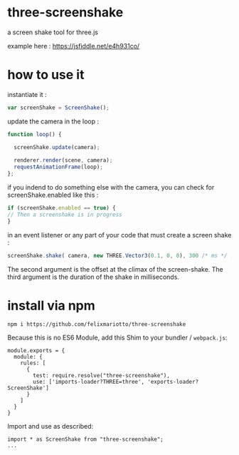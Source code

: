 # three-screenshake
a screen shake tool for three.js   

example here : https://jsfiddle.net/e4h931co/


# how to use it

instantiate it :

```javascript
var screenShake = ScreenShake();
```
  

update the camera in the loop :
```javascript
function loop() {

  screenShake.update(camera);
  
  renderer.render(scene, camera);
  requestAnimationFrame(loop);
};
```
  
if you indend to do something else with the camera, you can check for screenShake.enabled like this :
```javascript
if (screenShake.enabled == true) {
// Then a screenshake is in progress
}
```
   

in an event listener or any part of your code that must create a screen shake :  
```javascript
screenShake.shake( camera, new THREE.Vector3(0.1, 0, 0), 300 /* ms */ );
```
The second argument is the offset at the climax of the screen-shake.
The third argument is the duration of the shake in milliseconds.



# install via npm

`npm i https://github.com/felixmariotto/three-screenshake`

Because this is no ES6 Module, add this Shim to your bundler / `webpack.js`:
```
module.exports = {
  module: {
    rules: [
      {
        test: require.resolve("three-screenshake"),
        use: ['imports-loader?THREE=three', 'exports-loader?ScreenShake']
      }
    ]
  }
}
```
Import and use as described:
```
import * as ScreenShake from "three-screenshake";
...
```